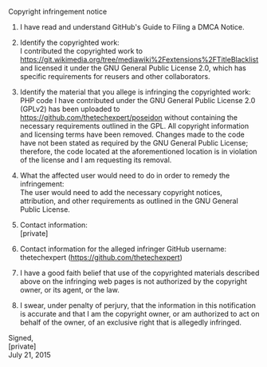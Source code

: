 Copyright infringement notice

1. I have read and understand GitHub's Guide to Filing a DMCA Notice.

2. Identify the copyrighted work:  
I contributed the copyrighted work to
https://git.wikimedia.org/tree/mediawiki%2Fextensions%2FTitleBlacklist and
licensed it under the GNU General Public License 2.0, which has specific
requirements for reusers and other collaborators.

3. Identify the material that you allege is infringing the copyrighted work:  
PHP code I have contributed under the GNU General Public License 2.0
(GPLv2) has been uploaded to https://github.com/thetechexpert/poseidon
without containing the necessary requirements outlined in the GPL. All
copyright information and licensing terms have been removed. Changes made
to the code have not been stated as required by the GNU General Public
License; therefore, the code located at the aforementioned location is in
violation of the license and I am requesting its removal.

4. What the affected user would need to do in order to remedy the
infringement:  
The user would need to add the necessary copyright notices, attribution,
and other requirements as outlined in the GNU General Public License.

5. Contact information:  
[private]

6. Contact information for the alleged infringer GitHub username:  
thetechexpert (https://github.com/thetechexpert)

7. I have a good faith belief that use of the copyrighted materials
described above on the infringing web pages is not authorized by the
copyright owner, or its agent, or the law.

8. I swear, under penalty of perjury, that the information in this
notification is accurate and that I am the copyright owner, or am
authorized to act on behalf of the owner, of an exclusive right that is
allegedly infringed.

Signed,  
[private]  
July 21, 2015
